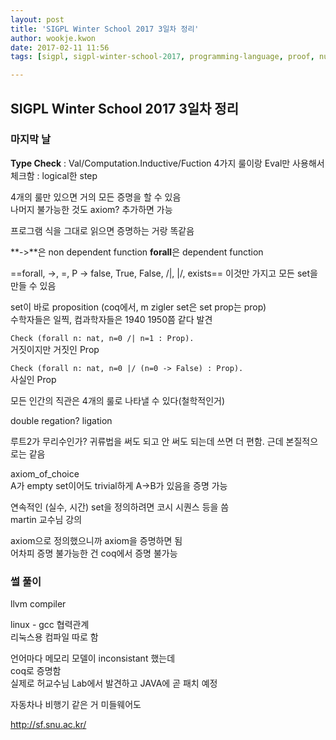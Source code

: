 ```yaml
---
layout: post
title: 'SIGPL Winter School 2017 3일차 정리'
author: wookje.kwon
date: 2017-02-11 11:56
tags: [sigpl, sigpl-winter-school-2017, programming-language, proof, number-theory, coq, math]

---
```


## SIGPL Winter School 2017 3일차 정리

### 마지막 날

**Type Check**
: Val/Computation.Inductive/Fuction 4가지 룰이랑 Eval만 사용해서 체크함
: logical한 step

4개의 룰만 있으면 거의 모든 증명을 할 수 있음  
나머지 불가능한 것도 axiom? 추가하면 가능  

프로그램 식을 그대로 읽으면 증명하는 거랑 똑같음  

**->**은 non dependent function
**forall**은  dependent function

==forall, ->, =, P -> false, True, False, /|, |/, exists==
이것만 가지고 모든 set을 만들 수 있음  

set이 바로 proposition (coq에서, m zigler set은 set prop는 prop)  
수학자들은 일찍, 컴과학자들은 1940 1950쯤 같다 발견  

`Check (forall n: nat, n=0 /| n=1 : Prop).`  
거짓이지만 거짓인 Prop  

`Check (forall n: nat, n=0 |/ (n=0 -> False) : Prop).`  
사실인 Prop  

모든 인간의 직관은 4개의 룰로 나타낼 수 있다(철학적인거)  

double regation? ligation

루트2가 무리수인가? 귀류법을 써도 되고 안 써도 되는데 쓰면 더 편함. 근데 본질적으로는 같음  

axiom_of_choice  
A가 empty set이어도 trivial하게 A->B가 있음을 증명 가능  

연속적인 (실수, 시간) set을 정의하려면 코시 시퀀스 등을 씀  
martin 교수님 강의  

axiom으로 정의했으니까 axiom을 증명하면 됨  
어차피 증명 불가능한 건 coq에서 증명 불가능  


### 썰 풀이

llvm compiler  

linux - gcc 협력관계  
리눅스용 컴파일 따로 함  

언어마다 메모리 모델이 inconsistant 했는데  
coq로 증명함  
실제로 허교수님 Lab에서 발견하고 JAVA에 곧 패치 예정  

자동차나 비행기 같은 거 미들웨어도  




http://sf.snu.ac.kr/  